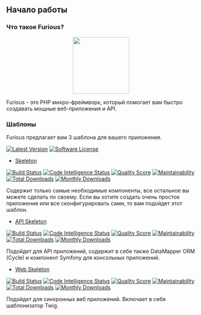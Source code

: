 ## Начало работы

### Что такое Furious?

<p align="center">
    <img src="https://i.ibb.co/0mkXSgZ/icon.png" width="150px">
</p>

Furious - это PHP микро-фреймворк, который помогает вам быстро создавать 
мощные веб-приложения и API.

### Шаблоны

Furious предлагает вам 3 шаблона для вашего приложения.

[![Latest Version](https://img.shields.io/github/release/Furious-PHP/skeleton.svg?style=flat-square)](https://github.com/Furious-PHP/skeleton/releases)
[![Software License](https://img.shields.io/badge/license-MIT-brightgreen.svg?style=flat-square)](LICENSE)


* [Skeleton](https://github.com/Furious-PHP/skeleton)

[![Build Status](https://scrutinizer-ci.com/g/Furious-PHP/skeleton/badges/build.png?b=master)](https://scrutinizer-ci.com/g/Furious-PHP/skeleton/build-status/master)
[![Code Intelligence Status](https://scrutinizer-ci.com/g/Furious-PHP/skeleton/badges/code-intelligence.svg?b=master)](https://scrutinizer-ci.com/code-intelligence)
[![Quality Score](https://img.shields.io/scrutinizer/g/Furious-PHP/skeleton.svg?style=flat-square)](https://scrutinizer-ci.com/g/Furious-PHP/skeleton)
[![Maintainability](https://api.codeclimate.com/v1/badges/71ecfc66e6100d3ffa0d/maintainability)](https://codeclimate.com/github/Furious-PHP/skeleton/maintainability)
[![Total Downloads](https://poser.pugx.org/furious/skeleton/downloads)](https://packagist.org/packages/furious/skeleton)
[![Monthly Downloads](https://poser.pugx.org/furious/skeleton/d/monthly.png)](https://packagist.org/packages/furious/skeleton)

Содержит только самые необходимые компоненты, все остальное вы можете сделать по 
своему.
Если вы хотите создать очень простое приложение или все 
сконфигурировать сами, то вам подойдет этот шаблон.

* [API Skeleton](https://github.com/Furious-PHP/api-skeleton)

[![Build Status](https://scrutinizer-ci.com/g/Furious-PHP/api-skeleton/badges/build.png?b=master)](https://scrutinizer-ci.com/g/Furious-PHP/api-skeleton/build-status/master)
[![Code Intelligence Status](https://scrutinizer-ci.com/g/Furious-PHP/api-skeleton/badges/code-intelligence.svg?b=master)](https://scrutinizer-ci.com/code-intelligence)
[![Quality Score](https://img.shields.io/scrutinizer/g/Furious-PHP/api-skeleton.svg?style=flat-square)](https://scrutinizer-ci.com/g/Furious-PHP/api-skeleton)
[![Maintainability](https://api.codeclimate.com/v1/badges/71ecfc66e6100d3ffa0d/maintainability)](https://codeclimate.com/github/Furious-PHP/api-skeleton/maintainability)
[![Total Downloads](https://poser.pugx.org/furious/api-skeleton/downloads)](https://packagist.org/packages/furious/api-skeleton)
[![Monthly Downloads](https://poser.pugx.org/furious/api-skeleton/d/monthly.png)](https://packagist.org/packages/furious/api-skeleton)

Подойдет для API приложений, содержит в себе также DataMapper ORM (Cycle) и
компонент Symfony для консольных приложений.

* [Web Skeleton](https://github.com/Furious-PHP/web-skeleton)

[![Build Status](https://scrutinizer-ci.com/g/Furious-PHP/web-skeleton/badges/build.png?b=master)](https://scrutinizer-ci.com/g/Furious-PHP/web-skeleton/build-status/master)
[![Code Intelligence Status](https://scrutinizer-ci.com/g/Furious-PHP/web-skeleton/badges/code-intelligence.svg?b=master)](https://scrutinizer-ci.com/code-intelligence)
[![Quality Score](https://img.shields.io/scrutinizer/g/Furious-PHP/web-skeleton.svg?style=flat-square)](https://scrutinizer-ci.com/g/Furious-PHP/web-skeleton)
[![Maintainability](https://api.codeclimate.com/v1/badges/71ecfc66e6100d3ffa0d/maintainability)](https://codeclimate.com/github/Furious-PHP/web-skeleton/maintainability)
[![Total Downloads](https://poser.pugx.org/furious/web-skeleton/downloads)](https://packagist.org/packages/furious/web-skeleton)
[![Monthly Downloads](https://poser.pugx.org/furious/web-skeleton/d/monthly.png)](https://packagist.org/packages/furious/web-skeleton)

Подойдет для синхронных веб приложений.
Включает в себя шаблонизатор Twig.
